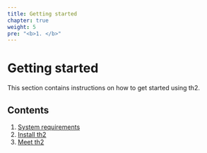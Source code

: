 ```yaml
---
title: Getting started
chapter: true
weight: 5
pre: "<b>1. </b>"
---
```


# Getting started

This section contains instructions on how to get started using th2.

<!--more--> 

## Contents
1. [System requirements](getting-started/requirements)
2. [Install th2](getting-started/install-th2)
3. [Meet th2](getting-started/meet-th2)
